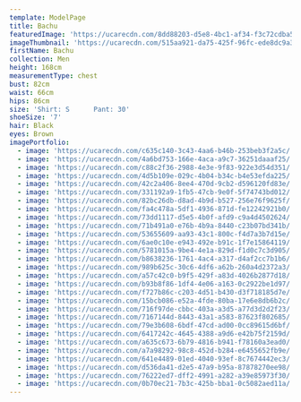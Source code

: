```yaml
---
template: ModelPage
title: Bachu
featuredImage: 'https://ucarecdn.com/8dd88203-d5e8-4bc1-af34-f3c72cdba54c/'
imageThumbnail: 'https://ucarecdn.com/515aa921-da75-425f-96fc-ede8dc9a3430/'
firstName: Bachu
collection: Men
height: 168cm
measurementType: chest
bust: 82cm
waist: 66cm
hips: 86cm
size: 'Shirt: S      Pant: 30'
shoeSize: '7'
hair: Black
eyes: Brown
imagePortfolio:
  - image: 'https://ucarecdn.com/c635c140-3c43-4aa6-b46b-253beb3f2a5c/'
  - image: 'https://ucarecdn.com/4a6bd753-166e-4aca-a9c7-36251daaaf25/'
  - image: 'https://ucarecdn.com/c88c2f36-2988-4e3e-9f83-922e3d54d351/'
  - image: 'https://ucarecdn.com/4d5b109e-029c-4b04-b34c-b4e53efda225/'
  - image: 'https://ucarecdn.com/42c2a406-8ee4-470d-9cb2-d596120fd83e/'
  - image: 'https://ucarecdn.com/331192a9-1fb5-47cb-9e0f-5f74743bd012/'
  - image: 'https://ucarecdn.com/82bc26db-d8ad-4b9d-b527-256e76f9625f/'
  - image: 'https://ucarecdn.com/fa4c478a-5df1-4936-871d-fe12242921b0/'
  - image: 'https://ucarecdn.com/73dd1117-d5e5-4b0f-afd9-c9a4d4502624/'
  - image: 'https://ucarecdn.com/71b491a0-e76b-4b9a-8440-c23b07bd341b/'
  - image: 'https://ucarecdn.com/53655609-aa93-43c1-800c-f4d7a3b7d15e/'
  - image: 'https://ucarecdn.com/6ae0c10e-e943-492e-b91c-1f7e15864119/'
  - image: 'https://ucarecdn.com/5781015a-9be4-4e1a-829d-f1d0c7c3d905/'
  - image: 'https://ucarecdn.com/b8638236-1761-4ac4-a317-d4af2cc7b1b6/'
  - image: 'https://ucarecdn.com/989b625c-30c6-4df6-a62b-260a4d2372a3/'
  - image: 'https://ucarecdn.com/a57c42c0-b9f5-429f-a83d-4026b2877d18/'
  - image: 'https://ucarecdn.com/b93b8f86-1df4-4e06-a163-0c2922be1d97/'
  - image: 'https://ucarecdn.com/f727b86c-c203-4d51-b430-d3f718185d7e/'
  - image: 'https://ucarecdn.com/15bcb086-e52a-4fde-80ba-17e6e8db6b2c/'
  - image: 'https://ucarecdn.com/716f97de-cbbc-403a-a3d5-a77d3d2d2f23/'
  - image: 'https://ucarecdn.com/7167144d-8443-43a1-a583-87623f802685/'
  - image: 'https://ucarecdn.com/79e3b608-6bdf-47cd-ad00-0cc89615d6bf/'
  - image: 'https://ucarecdn.com/6417242c-4645-4388-a9d6-e42b75f2159d/'
  - image: 'https://ucarecdn.com/a635c673-6b79-4816-b941-f78160a3ead0/'
  - image: 'https://ucarecdn.com/a7a98292-98c8-452d-b284-e6455652fb9e/'
  - image: 'https://ucarecdn.com/641e4489-01ed-4040-93ef-8c7674442ec3/'
  - image: 'https://ucarecdn.com/d536da41-d2e5-47a9-b95a-87878270ee98/'
  - image: 'https://ucarecdn.com/76222ed7-dff2-4991-a282-a39e85973f30/'
  - image: 'https://ucarecdn.com/0b70ec21-7b3c-425b-bba1-0c5082aed11a/'
---
```


